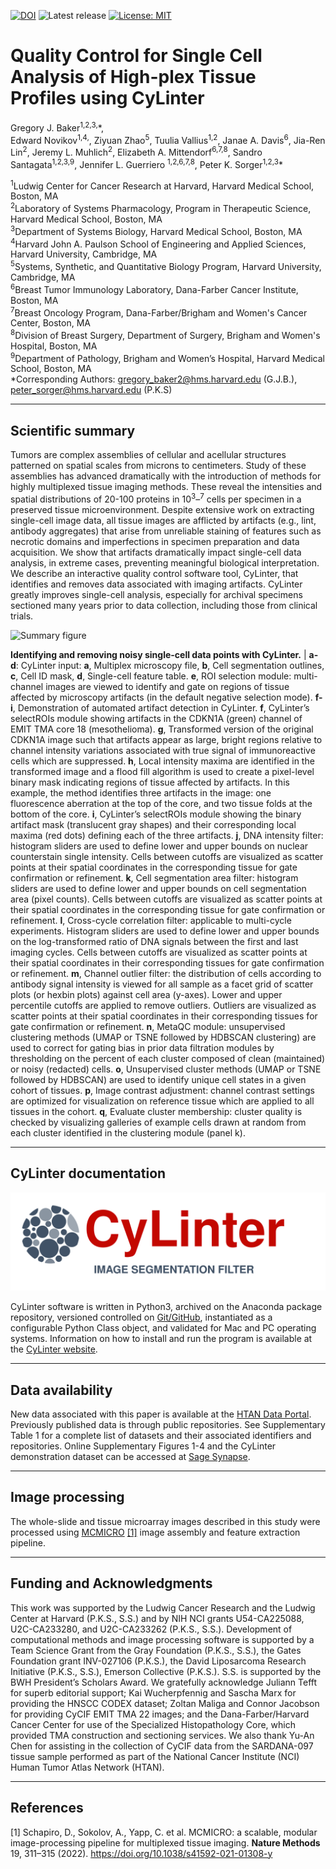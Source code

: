 [![DOI](https://zenodo.org/badge/DOI/10.5281/zenodo.8371088.svg)](https://doi.org/10.5281/zenodo.8371088)
![Latest release](https://img.shields.io/github/v/release/labsyspharm/cylinter-paper)
[![License: MIT](https://img.shields.io/badge/License-MIT-yellow.svg)](https://opensource.org/licenses/MIT)


# Quality Control for Single Cell Analysis of High-plex Tissue Profiles using CyLinter

Gregory J. Baker<sup>1,2,3,</sup>\*,    
Edward Novikov<sup>1,4,</sup>,
Ziyuan Zhao<sup>5</sup>,
Tuulia Vallius<sup>1,2</sup>,
Janae A. Davis<sup>6</sup>,
Jia-Ren Lin<sup>2</sup>,
Jeremy L. Muhlich<sup>2</sup>,
Elizabeth A. Mittendorf<sup>6,7,8</sup>,
Sandro Santagata<sup>1,2,3,9</sup>,
Jennifer L. Guerriero <sup>1,2,6,7,8</sup>,
Peter K. Sorger<sup>1,2,3</sup>\*

<sup>1</sup>Ludwig Center for Cancer Research at Harvard, Harvard Medical School, Boston, MA<br>
<sup>2</sup>Laboratory of Systems Pharmacology, Program in Therapeutic Science, Harvard Medical
School, Boston, MA<br>
<sup>3</sup>Department of Systems Biology, Harvard Medical School, Boston, MA<br>
<sup>4</sup>Harvard John A. Paulson School of Engineering and Applied Sciences, Harvard University, Cambridge, MA<br>
<sup>5</sup>Systems, Synthetic, and Quantitative Biology Program, Harvard University, Cambridge, MA<br>
<sup>6</sup>Breast Tumor Immunology Laboratory, Dana-Farber Cancer Institute, Boston, MA<br>
<sup>7</sup>Breast Oncology Program, Dana-Farber/Brigham and Women's Cancer Center, Boston, MA<br>
<sup>8</sup>Division of Breast Surgery, Department of Surgery, Brigham and Women's Hospital, Boston, MA<br>
<sup>9</sup>Department of Pathology, Brigham and Women’s Hospital, Harvard Medical School, Boston, MA<br>
\*Corresponding Authors: gregory_baker2@hms.harvard.edu (G.J.B.), peter_sorger@hms.harvard.edu (P.K.S)<br>

<!-- *Nature Cancer (2023). DOI: [10.1038/s43018-023-00576-1](https://doi.org/10.1038/s43018-023-00576-1)* -->

---


## Scientific summary

Tumors are complex assemblies of cellular and acellular structures patterned on spatial scales from microns to centimeters. Study of these assemblies has advanced dramatically with the introduction of methods for highly multiplexed tissue imaging methods. These reveal the intensities and spatial distributions of 20-100 proteins in 10<sup>3</sup>–<sup>7</sup> cells per specimen in a preserved tissue microenvironment. Despite extensive work on extracting single-cell image data, all tissue images are afflicted by artifacts (e.g., lint, antibody aggregates) that arise from unreliable staining of features such as necrotic domains and imperfections in specimen preparation and data acquisition. We show that artifacts dramatically impact single-cell data analysis, in extreme cases, preventing meaningful biological interpretation. We describe an interactive quality control software tool, CyLinter, that identifies and removes data associated with imaging artifacts. CyLinter greatly improves single-cell analysis, especially for archival specimens sectioned many years prior to data collection, including those from clinical trials.

![Summary figure](./docs/ExtFig5.png)

**Identifying and removing noisy single-cell data points with CyLinter.** | **a-d**: CyLinter input: **a**, Multiplex microscopy file, **b**, Cell segmentation outlines, **c**, Cell ID mask, **d**, Single-cell feature table. **e**, ROI selection module: multi-channel images are viewed to identify and gate on regions of tissue affected by microscopy artifacts (in the default negative selection mode). **f-i**, Demonstration of automated artifact detection in CyLinter. **f**, CyLinter’s selectROIs module showing artifacts in the CDKN1A (green) channel of EMIT TMA core 18 (mesothelioma). **g**, Transformed version of the original CDKN1A image such that artifacts appear as large, bright regions relative to channel intensity variations associated with true signal of immunoreactive cells which are suppressed. **h**, Local intensity maxima are identified in the transformed image and a flood fill algorithm is used to create a pixel-level binary mask indicating regions of tissue affected by artifacts. In this example, the method identifies three artifacts in the image: one fluorescence aberration at the top of the core, and two tissue folds at the bottom of the core. **i**, CyLinter’s selectROIs module showing the binary artifact mask (translucent gray shapes) and their corresponding local maxima (red dots) defining each of the three artifacts. **j**, DNA intensity filter: histogram sliders are used to define lower and upper bounds on nuclear counterstain single intensity. Cells between cutoffs are visualized as scatter points at their spatial coordinates in the corresponding tissue for gate confirmation or refinement. **k**, Cell segmentation area filter: histogram sliders are used to define lower and upper bounds on cell segmentation area (pixel counts). Cells between cutoffs are visualized as scatter points at their spatial coordinates in the corresponding tissue for gate confirmation or refinement. **l**, Cross-cycle correlation filter: applicable to multi-cycle experiments. Histogram sliders are used to define lower and upper bounds on the log-transformed ratio of DNA signals between the first and last imaging cycles. Cells between cutoffs are visualized as scatter points at their spatial coordinates in their corresponding tissues for gate confirmation or refinement. **m**, Channel outlier filter: the distribution of cells according to antibody signal intensity is viewed for all sample as a facet grid of scatter plots (or hexbin plots) against cell area (y-axes). Lower and upper percentile cutoffs are applied to remove outliers. Outliers are visualized as scatter points at their spatial coordinates in their corresponding tissues for gate confirmation or refinement. **n**, MetaQC module: unsupervised clustering methods (UMAP or TSNE followed by HDBSCAN clustering) are used to correct for gating bias in prior data filtration modules by thresholding on the percent of each cluster composed of clean (maintained) or noisy (redacted) cells. **o**, Unsupervised cluster methods (UMAP or TSNE followed by HDBSCAN) are used to identify unique cell states in a given cohort of tissues. **p**, Image contrast adjustment: channel contrast settings are optimized for visualization on reference tissue which are applied to all tissues in the cohort. **q**, Evaluate cluster membership: cluster quality is checked by visualizing galleries of example cells drawn at random from each cluster identified in the clustering module (panel k). 

---


## CyLinter documentation

![](./docs/cylinter-logo.svg)

CyLinter software is written in Python3, archived on the Anaconda package repository, versioned controlled on [Git/GitHub](https://github.com/labsyspharm/cylinter), instantiated as a configurable Python Class object, and validated for Mac and PC operating systems. Information on how to install and run the program is available at the [CyLinter website](https://labsyspharm.github.io/cylinter/). 

---


## Data availability

New data associated with this paper is available at the [HTAN Data Portal](https://data.humantumoratlas.org). Previously published data is through public repositories. See Supplementary Table 1 for a complete list of datasets and their associated identifiers and repositories. Online Supplementary Figures 1-4 and the CyLinter demonstration dataset can be accessed at [Sage Synapse](https://www.synapse.org/#!Synapse:syn24193163/files).

---


## Image processing

The whole-slide and tissue microarray images described in this study were processed using [MCMICRO](https://mcmicro.org/) [[1]](#1) image assembly and feature extraction pipeline.

---


## Funding and Acknowledgments

This work was supported by the Ludwig Cancer Research and the Ludwig Center at Harvard (P.K.S., S.S.) and by NIH NCI grants U54-CA225088, U2C-CA233280, and U2C-CA233262 (P.K.S., S.S.). Development of computational methods and image processing software is supported by a Team Science Grant from the Gray Foundation (P.K.S., S.S.), the Gates Foundation grant INV-027106 (P.K.S.), the David Liposarcoma Research Initiative (P.K.S., S.S.), Emerson Collective (P.K.S.). S.S. is supported by the BWH President’s Scholars Award. We gratefully acknowledge Juliann Tefft for superb editorial support; Kai Wucherpfennig and Sascha Marx for providing the HNSCC CODEX dataset; Zoltan Maliga and Connor Jacobson for providing CyCIF EMIT TMA 22 images; and the Dana-Farber/Harvard Cancer Center for use of the Specialized Histopathology Core, which provided TMA construction and sectioning services. We also thank Yu-An Chen for assisting in the collection of CyCIF data from the SARDANA-097 tissue sample performed as part of the National Cancer Institute (NCI) Human Tumor Atlas Network (HTAN). 

---

## References

<a id="1">[1]</a>
Schapiro, D., Sokolov, A., Yapp, C. et al. MCMICRO: a scalable, modular image-processing pipeline for multiplexed tissue imaging. **Nature Methods** 19, 311–315 (2022). https://doi.org/10.1038/s41592-021-01308-y

